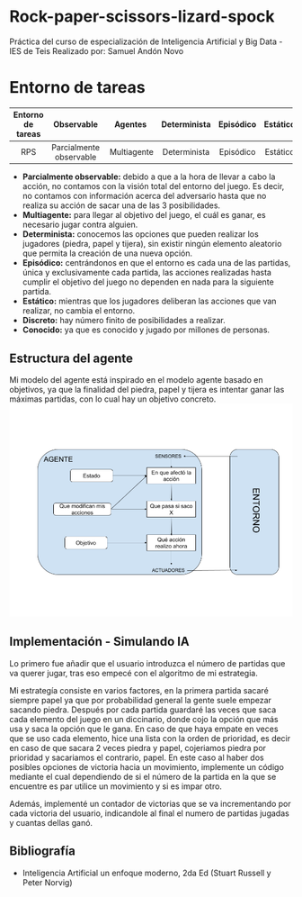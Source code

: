 # Rock-paper-scissors-lizard-spock
Práctica del curso de especialización de Inteligencia Artificial y Big Data - IES de Teis
Realizado por: Samuel Andón Novo

# Entorno de tareas
Entorno de tareas | Observable| Agentes | Determinista | Episódico | Estático | Discreto | Conocido
:---: | :---: | :---: | :---: | :---: | :---: | :---: | :---: |
 RPS | Parcialmente observable | Multiagente | Determinista | Episódico | Estático | Discreto | Conocido |

- **Parcialmente observable:** debido a que a la hora de llevar a cabo la acción, no contamos con la visión total del entorno del juego. Es decir, no contamos con información acerca del adversario hasta que no realiza su acción de sacar una de las 3 posibilidades.
- **Multiagente:** para llegar al objetivo del juego, el cuál es ganar, es necesario jugar contra alguien.
- **Determinista:** conocemos las opciones que pueden realizar los jugadores (piedra, papel y tijera), sin existir ningún elemento aleatorio que permita la creación de una nueva opción.
- **Episódico:** centrándonos en que el entorno es cada una de las partidas, única y exclusivamente cada partida, las acciones realizadas hasta cumplir el objetivo del juego no dependen en nada para la siguiente partida.
- **Estático:** mientras que los jugadores deliberan las acciones que van realizar, no cambia el entorno.
- **Discreto:** hay número finito de posibilidades a realizar.
- **Conocido:** ya que es conocido y jugado por millones de personas.

## Estructura del agente
Mi modelo del agente está inspirado en el modelo agente basado en objetivos, ya que la finalidad del piedra, papel y tijera es intentar ganar las máximas partidas, con lo cual hay un objetivo concreto.
![Modelo agente inteligente](./doc/modelo_IA.png)

## Implementación - Simulando IA

Lo primero fue añadir que el usuario introduzca el número de partidas que va querer jugar, tras eso empecé con el algoritmo de mi estrategia.

Mi estrategía consiste en varios factores, en la primera partida sacaré siempre papel ya que por probabilidad general la gente suele empezar sacando piedra. Después por cada partida guardaré las veces que saca cada elemento del juego en un diccinario, donde cojo la opción que más usa y saca la opción que le gana. En caso de que haya empate en veces que se uso cada elemento, hice una lista con la orden de prioridad, es decir en caso de que sacara 2 veces piedra y papel, cojeriamos piedra por prioridad y sacariamos el contrario, papel. En este caso al haber dos posibles opciones de victoria hacia un movimiento, implemente un código mediante el cual dependiendo de si el número de la partida en la que se encuentre es par utilice un movimiento y si es impar otro.

Además, implementé un contador de victorias que se va incrementando por cada victoria del usuario, indicandole al final el numero de partidas jugadas y cuantas dellas ganó.

## Bibliografía

- Inteligencia Artificial un enfoque moderno, 2da Ed (Stuart Russell y Peter Norvig)